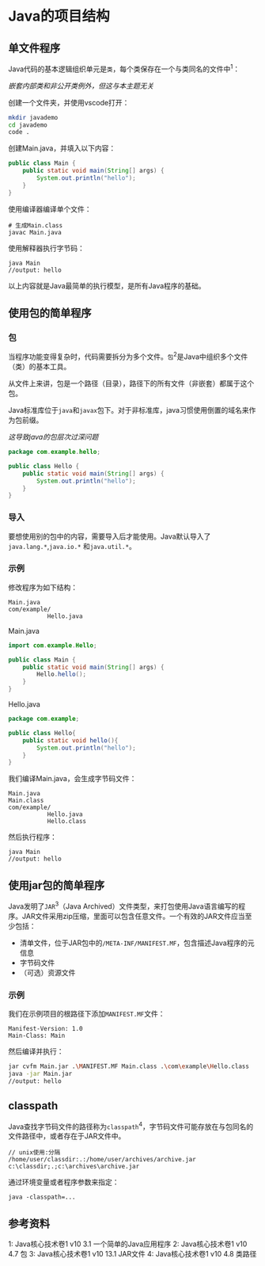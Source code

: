 # Java的项目结构

## 单文件程序

Java代码的基本逻辑组织单元是`类`，每个类保存在一个与类同名的文件中<sup>1</sup>：

*嵌套内部类和非公开类例外，但这与本主题无关*

创建一个文件夹，并使用vscode打开：

```bash
mkdir javademo
cd javademo
code .
```

创建Main.java，并填入以下内容：

```java
public class Main {
    public static void main(String[] args) {
        System.out.println("hello");
    }
}
```

使用编译器编译单个文件：

```
# 生成Main.class
javac Main.java
```

使用解释器执行字节码：

```
java Main
//output: hello
```

以上内容就是Java最简单的执行模型，是所有Java程序的基础。

## 使用包的简单程序

### 包

当程序功能变得复杂时，代码需要拆分为多个文件。`包`<sup>2</sup>是Java中组织多个文件（类）的基本工具。

从文件上来讲，包是一个路径（目录），路径下的所有文件（非嵌套）都属于这个包。

Java标准库位于`java`和`javax`包下。对于非标准库，java习惯使用倒置的域名来作为包前缀。

*这导致java的包层次过深问题*

```java
package com.example.hello;

public class Hello {
    public static void main(String[] args) {
        System.out.println("hello");
    }
}
```

### 导入

要想使用别的包中的内容，需要导入后才能使用。Java默认导入了`java.lang.*`,`java.io.*` 和`java.util.*`。

### 示例

修改程序为如下结构：

```
Main.java
com/example/
           Hello.java
```

Main.java

```java
import com.example.Hello;

public class Main {
    public static void main(String[] args) {
        Hello.hello();
    }
}
```

Hello.java

```java
package com.example;

public class Hello{
    public static void hello(){
        System.out.println("hello");
    }
}
```

我们编译Main.java，会生成字节码文件：

```
Main.java
Main.class
com/example/
           Hello.java
           Hello.class
```

然后执行程序：

```
java Main
//output: hello
```

## 使用jar包的简单程序

Java发明了`JAR`<sup>3</sup>（Java Archived）文件类型，来打包使用Java语言编写的程序。JAR文件采用zip压缩，里面可以包含任意文件。一个有效的JAR文件应当至少包括：

- 清单文件，位于JAR包中的`/META-INF/MANIFEST.MF`，包含描述Java程序的元信息
- 字节码文件
- （可选）资源文件

### 示例

我们在示例项目的根路径下添加`MANIFEST.MF`文件：

```
Manifest-Version: 1.0
Main-Class: Main
```

然后编译并执行：

```bash
jar cvfm Main.jar .\MANIFEST.MF Main.class .\com\example\Hello.class
java -jar Main.jar
//output: hello
```

## classpath

Java查找字节码文件的路径称为`classpath`<sup>4</sup>，字节码文件可能存放在与包同名的文件路径中，或者存在于JAR文件中。

```
// unix使用:分隔
/home/user/classdir:.:/home/user/archives/archive.jar
c:\classdir;.;c:\archives\archive.jar
```

通过环境变量或者程序参数来指定：

```
java -classpath=...
```

## 参考资料

1: Java核心技术卷1 v10 3.1 一个简单的Java应用程序
2: Java核心技术卷1 v10 4.7 包
3: Java核心技术卷1 v10 13.1 JAR文件
4: Java核心技术卷1 v10 4.8 类路径